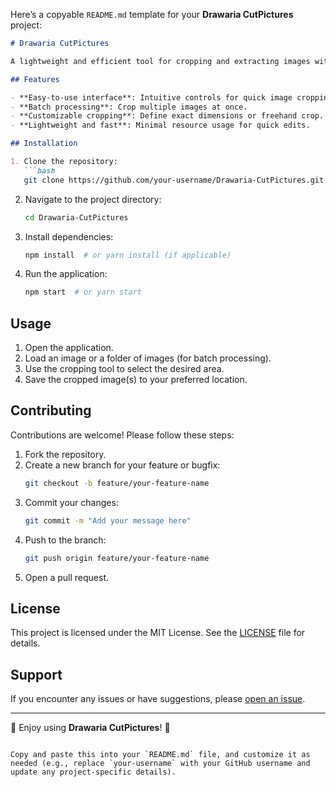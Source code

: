 Here’s a copyable `README.md` template for your **Drawaria CutPictures** project:

```markdown
# Drawaria CutPictures

A lightweight and efficient tool for cropping and extracting images with precision. Designed for developers and designers who need a simple way to handle image manipulation tasks.

## Features

- **Easy-to-use interface**: Intuitive controls for quick image cropping.
- **Batch processing**: Crop multiple images at once.
- **Customizable cropping**: Define exact dimensions or freehand crop.
- **Lightweight and fast**: Minimal resource usage for quick edits.

## Installation

1. Clone the repository:
   ```bash
   git clone https://github.com/your-username/Drawaria-CutPictures.git
   ```
2. Navigate to the project directory:
   ```bash
   cd Drawaria-CutPictures
   ```
3. Install dependencies:
   ```bash
   npm install  # or yarn install (if applicable)
   ```
4. Run the application:
   ```bash
   npm start  # or yarn start
   ```

## Usage

1. Open the application.
2. Load an image or a folder of images (for batch processing).
3. Use the cropping tool to select the desired area.
4. Save the cropped image(s) to your preferred location.

## Contributing

Contributions are welcome! Please follow these steps:

1. Fork the repository.
2. Create a new branch for your feature or bugfix:
   ```bash
   git checkout -b feature/your-feature-name
   ```
3. Commit your changes:
   ```bash
   git commit -m "Add your message here"
   ```
4. Push to the branch:
   ```bash
   git push origin feature/your-feature-name
   ```
5. Open a pull request.

## License

This project is licensed under the MIT License. See the [LICENSE](LICENSE) file for details.

## Support

If you encounter any issues or have suggestions, please [open an issue](https://github.com/your-username/Drawaria-CutPictures/issues).

---

🌟 Enjoy using **Drawaria CutPictures**! 🌟
```

Copy and paste this into your `README.md` file, and customize it as needed (e.g., replace `your-username` with your GitHub username and update any project-specific details).